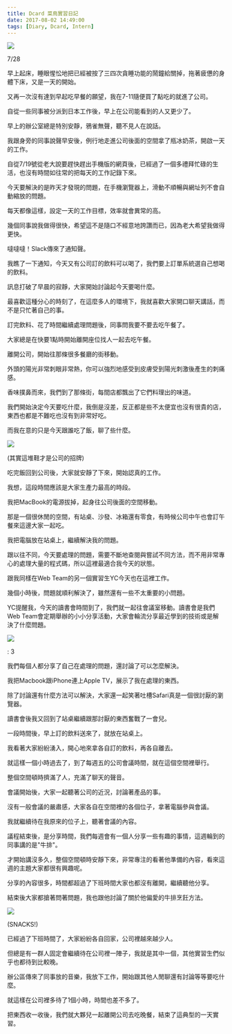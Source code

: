```yaml
---
title: Dcard 菜鳥實習日記
date: 2017-08-02 14:49:00
tags: [Diary, Dcard, Intern]
---
```


![](https://imgur.dcard.tw/vg17aC0.jpg)

7/28

早上起床，睡眼惺忪地把已經被按了三四次貪睡功能的鬧鐘給關掉，拖著疲憊的身體下床，又是一天的開始。

又再一次沒有達到早起吃早餐的願望，我在7-11隨便買了點吃的就進了公司。

自從一些同事被分派到日本工作後，早上在公司能看到的人又更少了。

早上的辦公室總是特別安靜，鴉雀無聲，聽不見人在說話。

我跟身旁的同事說聲早安後，例行地走進公司後面的空間拿了瓶冰奶茶，開啟一天的工作。

自從7/19號從老大說要趕快趕出手機版的網頁後，已經過了一個多禮拜忙碌的生活，也沒有時間如往常的把每天的工作記錄下來。

今天要解決的是昨天才發現的問題，在手機瀏覽器上，滑動不順暢與網址列不會自動縮放的問題。

每天都像這樣，設定一天的工作目標，效率就會異常的高。

幾個同事說我做得很快，希望這不是隨口不經意地誇讚而已，因為老大希望我做得更快。

噠噠噠！Slack傳來了通知聲。

我瞧了一下通知，今天又有公司訂的飲料可以喝了，我們要上訂單系統選自己想喝的飲料。

訊息打破了早晨的寂靜，大家開始討論起今天要喝什麼。

最喜歡這種分心的時刻了，在這麼多人的環境下，我就喜歡大家開口聊天講話，而不是只忙著自己的事。

訂完飲料、花了時間繼續處理問題後，同事問我要不要去吃午餐了。

大家總是在快要1點時開始離開座位找人一起去吃午餐。

離開公司，開始往那條很多餐廳的街移動。

外頭的陽光非常刺眼非常熱，你可以強烈地感受到皮膚受到陽光刺激後產生的刺痛感。

香味撲鼻而來，我們到了那條街，每間店都飄出了它們料理出的味道。

我們開始決定今天要吃什麼，我倒是沒差，反正都是些不太便宜也沒有很貴的店，東西也都是不難吃也沒有到非常好吃。

而我在意的只是今天跟誰吃了飯，聊了些什麼。

![](https://imgur.dcard.tw/VXAEIZ8.jpg)

(其實這堆鞋才是公司的招牌)

吃完飯回到公司後，大家就安靜了下來，開始認真的工作。

我想，這段時間應該是大家生產力最高的時段。

我把MacBook的電源拔掉，起身往公司後面的空間移動。

那是一個很休閒的空間，有站桌、沙發、冰箱還有零食，有時候公司中午也會訂午餐來這邊大家一起吃。

我把電腦放在站桌上，繼續解決我的問題。

跟以往不同，今天要處理的問題，需要不斷地查閱與嘗試不同方法，而不用非常專心的處理大量的程式碼，所以這裡最適合我今天的狀態。

跟我同樣在Web Team的另一個實習生YC今天也在這裡工作。

幾個小時後，問題就順利解決了，雖然還有一些不太重要的小問題。

YC提醒我，今天的讀書會時間到了，我們就一起往會議室移動。讀書會是我們Web Team會定期舉辦的小小分享活動，大家會輪流分享最近學到的技術或是解決了什麼問題。

![](https://imgur.dcard.tw/37cIQTU.jpg)

: 3

我們每個人都分享了自己在處理的問題，還討論了可以怎麼解決。

我把Macbook跟iPhone連上Apple TV，展示了我在處理的東西。

除了討論還有什麼方法可以解決，大家還一起笑著吐槽Safari真是一個很討厭的瀏覽器。

讀書會後我又回到了站桌繼續跟那討厭的東西奮戰了一會兒。

一段時間後，早上訂的飲料送來了，就放在站桌上。

我看著大家紛紛湧入，開心地來拿各自訂的飲料，再各自離去。

就這樣一個小時過去了，到了每週五的公司會議時間，就在這個空間裡舉行。

整個空間頓時擠滿了人，充滿了聊天的聲音。

會議開始後，大家一起聽著公司的近況，討論著產品的事。

沒有一般會議的嚴肅感，大家各自在空間裡的各個位子，拿著電腦參與會議。

我就繼續待在我原來的位子上，聽著會議的內容。

議程結束後，是分享時間，我們每週會有一個人分享一些有趣的事情，這週輪到的同事講的是"牛排"。

才開始講沒多久，整個空間頓時安靜下來，非常專注的看著他準備的內容，看來這週的主題大家都很有興趣呢。

分享的內容很多，時間都超過了下班時間大家也都沒有離開，繼續聽他分享。

結束後大家都搶著問著問題，我也跟他討論了關於他偏愛的牛排烹飪方法。

![](https://imgur.dcard.tw/ohcQYX9.jpg)

(SNACKS!)

已經過了下班時間了，大家紛紛各自回家，公司裡越來越少人。

但總是有一群人固定會繼續待在公司裡一陣子，我就是其中一個，其他實習生們似乎也都待到比較晚。

辦公區傳來了同事放的音樂，我放下工作，開始跟其他人閒聊還有討論等等要吃什麼。

就這樣在公司裡多待了1個小時，時間也差不多了。

把東西收一收後，我們就大夥兒一起離開公司去吃晚餐，結束了這典型的一天實習。